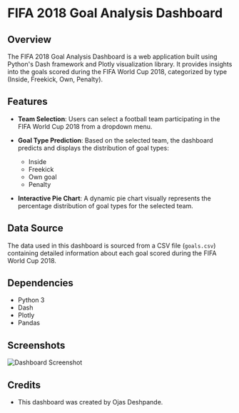 

# FIFA 2018 Goal Analysis Dashboard

## Overview

The FIFA 2018 Goal Analysis Dashboard is a web application built using Python's Dash framework and Plotly visualization library. It provides insights into the goals scored during the FIFA World Cup 2018, categorized by type (Inside, Freekick, Own, Penalty).

## Features

- **Team Selection**: Users can select a football team participating in the FIFA World Cup 2018 from a dropdown menu.
  
- **Goal Type Prediction**: Based on the selected team, the dashboard predicts and displays the distribution of goal types:
  - Inside
  - Freekick
  - Own goal
  - Penalty

- **Interactive Pie Chart**: A dynamic pie chart visually represents the percentage distribution of goal types for the selected team.

## Data Source

The data used in this dashboard is sourced from a CSV file (`goals.csv`) containing detailed information about each goal scored during the FIFA World Cup 2018.

## Dependencies

- Python 3
- Dash
- Plotly
- Pandas

## Screenshots

![Dashboard Screenshot](dashboard_screenshot.png)

## Credits

- This dashboard was created by Ojas Deshpande.
